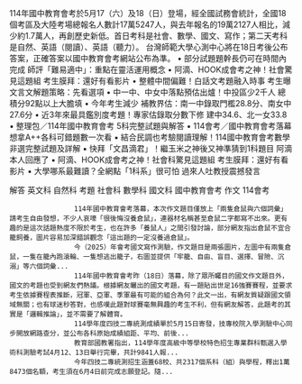 
114年國中教育會考於5月17（六）及18（日）登場，經全國試務會統計，全國18個考區及大陸考場總報名人數計17萬5247人，與去年報名的19萬2127人相比，減少約1.7萬人，再創歷史新低。首日考科是社會、數學、國文、寫作；第二天考科是自然、英語（閱讀）、英語（聽力）。
台灣師範大學心測中心將在18日考後公布答案，正確答案以國中教育會考網站公布為準。
• 部分試題題幹長仍可在時間內完成 師評「難易適中」：重點在靈活運用概念 
• 阿滴、HOOK成會考之神！社會驚見這題組 考生膜拜：還好有看影片 
• 整體中間偏難！白話文考題融入時事 考生曝文言文解題策略：先看選項 
• 中一中、中女中落點預估出爐！中投區少2千人 總積分92點以上大膽填
• 今年考生減少 補教界估：南一中錄取門檻28.8分、南女中27.6分
• 近3年來最具鑑別度考題！專家估錄取分數下修 建中34.6、北一女33.8
 ▪ 整理包／114年國中教育會考 5科完整試題與解答
 ▪ 114會考／國中教育會考落幕 想拿A++各科可錯題數一次看
 ▪ 結合民調也考驗閱讀理解！114國中教育會考數學 非選完整試題及詳解
 ▪ 快拜「文昌滴君」！繼玉米之神後又神準猜到1科題目 阿滴本人回應了
 ▪ 阿滴、HOOK成會考之神！社會科驚見這題組 考生膜拜：還好有看影片
 ▪ 大學哪系最難讀？全網點「1科系」很可怕 過來人吐教授震撼發言
 



解答
英文科
自然科
考題
社會科
數學科
國文科
國中教育會考
作文
114會考



















                    114年國中教育會考落幕，本次作文題目僅放上「兩隻倉鼠與六個詞彙」請考生自由發想，不少人哀嚎「很後悔沒養倉鼠」，連器材名稱甚至倉鼠二字都寫不出來。更有趣的是這次話題熱度不限於考生，也在許多「養鼠人」之間引發討論，部分網友指出倉鼠不宜合籠飼養，圖片容易加深錯誤觀念「這出題的一定沒養過倉鼠」。                  
                    今（2025）年會考國文寫作測驗，作文題目是兩張圖片，左圖中有兩隻倉鼠，一隻在籠內跑滾輪、一隻想逃出籠子，右圖並提供「牢籠、自由、盲目、選擇、冒險、沉溺」等六個詞彙...                  
                    114年國中教育會考昨（18日）落幕，除了眾所矚目的國文作文題目外，國文的考題也受到網友們熱議。根據網友曬出的國文考題，有一題貼出世足16強賽賽程，並要求考生依據賽程表推斷，冠軍、亞軍、季軍最有可能的組合為何？此文一出，有網友質疑跟國文領域無關；也有球迷秒答對，也感嘆此題對球賽毫無興趣的考生不利，但有網友解答，此題考的其實是「邏輯推論」，並不需要了解體育。                  
                    114學年度四技二專統測成績單於5月15日寄發，技專校院入學測驗中心同步開放網路查分，並公布各科原始成績組距、平均、前後...                  
                    教育部國教署指出，114學年度高級中等學校特色招生專業群科甄選入學術科測驗考試4月12、13日舉行完畢，共計9841人報...                  
                    今年四技二專統測招生涵蓋68校、共2317個系科（組）與學程，釋出1萬8473個名額，考生須在6月4日前完成志願登記。隨...                  